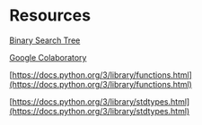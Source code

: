 # Resources

[Binary Search Tree](https://www.cs.usfca.edu/~galles/visualization/BST.html)

[Google Colaboratory](https://colab.research.google.com/drive/1tlPYAG4KAbNNmQ2dNr4aOm88iFX4MEG4?usp=sharing)

[https://docs.python.org/3/library/functions.html](https://docs.python.org/3/library/functions.html)

[https://docs.python.org/3/library/stdtypes.html](https://docs.python.org/3/library/stdtypes.html)
